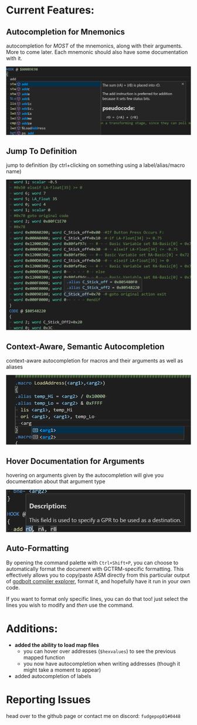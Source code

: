 # Current Features:

## Autocompletion for Mnemonics

autocompletion for *MOST* of the mnemonics, along with their arguments. More to come later. Each mnemonic should also have some documentation with it.

![autocompletion mnemonic](readme_resources/autocompletion_mnemonic.png)

## Jump To Definition

jump to definition (by ctrl+clicking on something using a label/alias/macro name)

![jump to definition](readme_resources/jump_to_def.png)

## Context-Aware, Semantic Autocompletion

context-aware autocompletion for macros and their arguments as well as aliases

![semantic autocompletion](readme_resources/autocompletion_arg.png)

## Hover Documentation for Arguments

hovering on arguments given by the autocompletion will give you documentation about that argument type

![hover docs](readme_resources/hover_documentation_arguments.png)

## Auto-Formatting

By opening the command palette with `Ctrl+Shift+P`, you can choose to
automatically format the document with GCTRM-specific formatting. This effectively
allows you to copy/paste ASM directly from this particular output of
[godbolt compiler explorer](https://godbolt.org/z/E57_fg), format it, and hopefully have it run in your own code.

If you want to format only specific lines, you can do that too! just select
the lines you wish to modify and *then* use the command.

# Additions:

- **added the ability to load map files**
  - you can hover over addresses (`$hexvalues`) to see the previous mapped function
  - you now have autocompletion when writing addresses (though it might take a moment to appear)
- added autocompletion of labels

# Reporting Issues

head over to the github page or contact me on discord: `fudgepop01#0448`